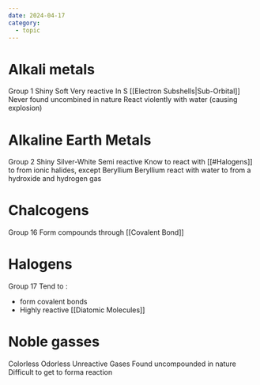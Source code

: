 ```yaml
---
date: 2024-04-17
category:
  - topic
---
```

# Alkali metals
Group 1
Shiny
Soft
Very reactive
In S [[Electron Subshells|Sub-Orbital]]
Never found uncombined in nature 
React violently with water (causing explosion)
# Alkaline Earth Metals
Group 2
Shiny
Silver-White
Semi reactive
Know to react with [[#Halogens]] to from ionic halides, except Beryllium
Beryllium react with water to from a hydroxide and hydrogen gas
# Chalcogens
Group 16
Form compounds through [[Covalent Bond]]
# Halogens
Group 17
Tend to :
- form covalent bonds
- Highly reactive [[Diatomic Molecules]] 
# Noble gasses
Colorless
Odorless
Unreactive
Gases
Found uncompounded in nature 
Difficult to get to forma reaction